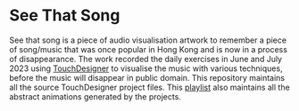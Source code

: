 # See That Song
 See that song is a piece of audio visualisation artwork to remember a piece of song/music that was once popular in Hong Kong and is now in a process of disappearance. The work recorded the daily exercises in June and July 2023 using [TouchDesigner](https://derivative.ca/) to visualise the music with various techniques, before the music will disappear in public domain. This repository maintains all the source TouchDesigner project files. This [playlist](https://www.youtube.com/playlist?list=PLfW3ifLccmdQRThwol4GQRYyoaEjBbqVZ) also maintains all the abstract animations generated by the projects. 

